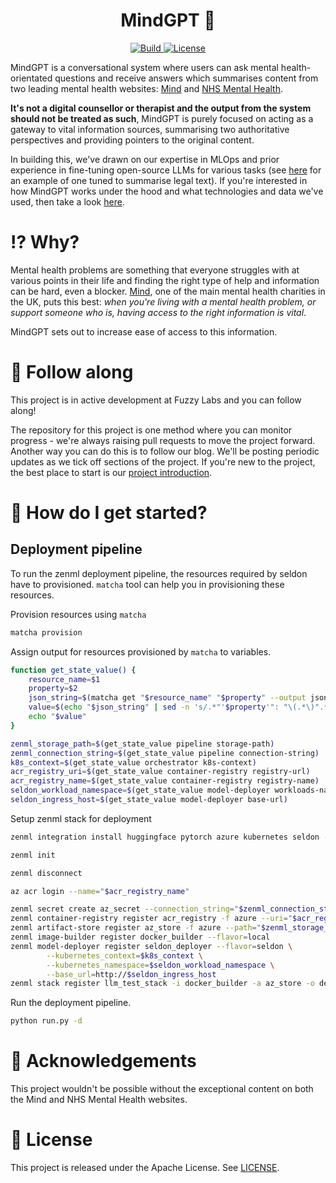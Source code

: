 <h1 align="center">
    MindGPT &#129504;
</h1>

<p align="center">
    <a href="https://github.com/fuzzylabs/MindGPT/actions/workflows/ci.yml">
        <img alt="Build" src="https://img.shields.io/github/actions/workflow/status/fuzzylabs/MindGPT/ci.yml">
    </a>
    <a href="https://github.com/fuzzylabs/MindGPT/blob/main/LICENSE">
        <img alt="License" src="https://img.shields.io/github/license/fuzzylabs/MindGPT?color=blue">
    </a>
</p>

MindGPT is a conversational system where users can ask mental health-orientated questions and receive answers which summarises content from two leading mental health websites: [Mind](https://www.mind.org.uk/) and [NHS Mental Health](https://www.nhs.uk/mental-health/).

**It's not a digital counsellor or therapist and the output from the system should not be treated as such**, MindGPT is purely focused on acting as a gateway to vital information sources, summarising two authoritative perspectives and providing pointers to the original content.

In building this, we've drawn on our expertise in MLOps and prior experience in fine-tuning open-source LLMs for various tasks (see [here](https://github.com/fuzzylabs/matcha-examples/tree/main/llm) for an example of one tuned to summarise legal text). If you're interested in how MindGPT works under the hood and what technologies and data we've used, then take a look [here](docs/inside-mindgpt.md).

# &#8265; Why?

Mental health problems are something that everyone struggles with at various points in their life and finding the right type of help and information can be hard, even a blocker. [Mind](https://www.mind.org.uk/), one of the main mental health charities in the UK, puts this best: _when you're living with a mental health problem, or support someone who is, having access to the right information is vital_.

MindGPT sets out to increase ease of access to this information.

# &#128064; Follow along

This project is in active development at Fuzzy Labs and you can follow along!

The repository for this project is one method where you can monitor progress - we're always raising pull requests to move the project forward. Another way you can do this is to follow our blog. We'll be posting periodic updates as we tick off sections of the project. If you're new to the project, the best place to start is our [project introduction](https://www.fuzzylabs.ai/blog-post/mindgpt-an-introduction).

# &#127939; How do I get started?

## Deployment pipeline

To run the zenml deployment pipeline, the resources required by seldon have to provisioned. `matcha` tool can help you in provisioning these resources.

Provision resources using `matcha`

```bash
matcha provision
```

Assign output for resources provisioned by `matcha` to variables.

```bash
function get_state_value() {
    resource_name=$1
    property=$2
    json_string=$(matcha get "$resource_name" "$property" --output json --show-sensitive)
    value=$(echo "$json_string" | sed -n 's/.*"'$property'": "\(.*\)".*/\1/p')
    echo "$value"
}

zenml_storage_path=$(get_state_value pipeline storage-path)
zenml_connection_string=$(get_state_value pipeline connection-string)
k8s_context=$(get_state_value orchestrator k8s-context)
acr_registry_uri=$(get_state_value container-registry registry-url)
acr_registry_name=$(get_state_value container-registry registry-name)
seldon_workload_namespace=$(get_state_value model-deployer workloads-namespace)
seldon_ingress_host=$(get_state_value model-deployer base-url)
```

Setup zenml stack for deployment

```bash
zenml integration install huggingface pytorch azure kubernetes seldon -y

zenml init

zenml disconnect

az acr login --name="$acr_registry_name"

zenml secret create az_secret --connection_string="$zenml_connection_string"
zenml container-registry register acr_registry -f azure --uri="$acr_registry_uri"
zenml artifact-store register az_store -f azure --path="$zenml_storage_path" --authentication_secret=az_secret
zenml image-builder register docker_builder --flavor=local
zenml model-deployer register seldon_deployer --flavor=seldon \
        --kubernetes_context=$k8s_context \
        --kubernetes_namespace=$seldon_workload_namespace \
        --base_url=http://$seldon_ingress_host
zenml stack register llm_test_stack -i docker_builder -a az_store -o default -c acr_registry --model_deployer=seldon_deployer --set
```

Run the deployment pipeline.

```bash
python run.py -d
```

# &#129309; Acknowledgements

This project wouldn't be possible without the exceptional content on both the Mind and NHS Mental Health websites.

# &#128220; License

This project is released under the Apache License. See [LICENSE](LICENSE).
